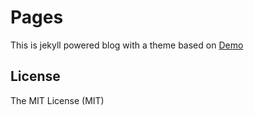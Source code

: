 # Pages

This is jekyll powered blog with a theme based on 
[Demo](https://rohanchandra.github.io/type-theme/)

## License
The MIT License (MIT)